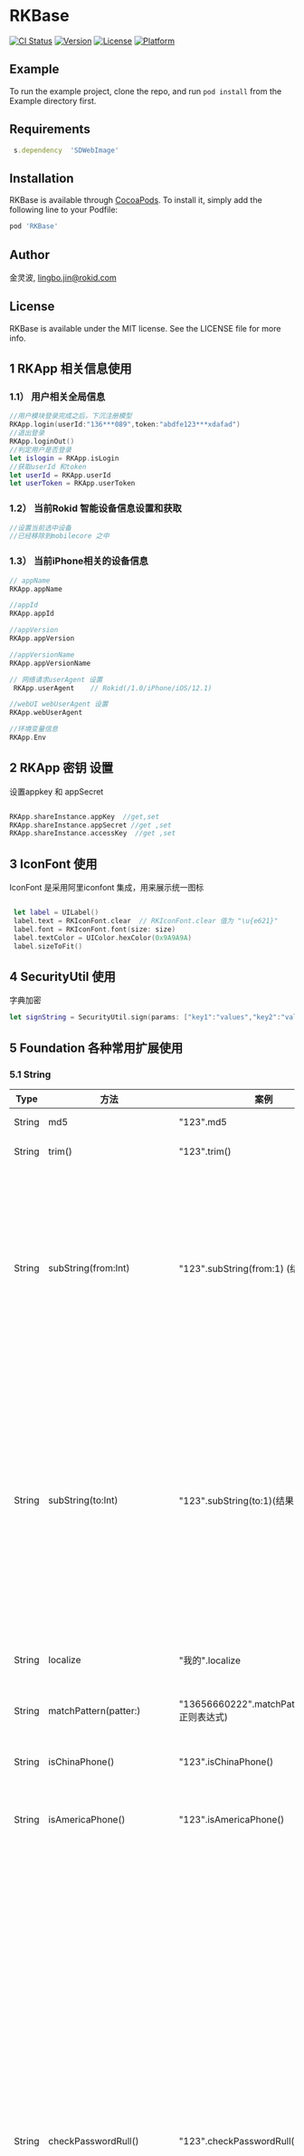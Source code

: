 # RKBase

[![CI Status](https://img.shields.io/travis/金灵波/RKBase.svg?style=flat)](https://travis-ci.org/金灵波/RKBase)
[![Version](https://img.shields.io/cocoapods/v/RKBase.svg?style=flat)](https://cocoapods.org/pods/RKBase)
[![License](https://img.shields.io/cocoapods/l/RKBase.svg?style=flat)](https://cocoapods.org/pods/RKBase)
[![Platform](https://img.shields.io/cocoapods/p/RKBase.svg?style=flat)](https://cocoapods.org/pods/RKBase)

## Example

To run the example project, clone the repo, and run `pod install` from the Example directory first.

## Requirements

``` ruby
 s.dependency  'SDWebImage'
```


## Installation

RKBase is available through [CocoaPods](https://cocoapods.org). To install
it, simply add the following line to your Podfile:

```ruby
pod 'RKBase'
```

## Author

金灵波, lingbo.jin@rokid.com

## License

RKBase is available under the MIT license. See the LICENSE file for more info.



## 1 RKApp 相关信息使用


### 1.1） 用户相关全局信息


``` swift
//用户模块登录完成之后，下沉注册模型
RKApp.login(userId:"136***089",token:"abdfe123***xdafad")
//退出登录
RKApp.loginOut()
//判定用户是否登录
let islogin = RKApp.isLogin
//获取userId 和token
let userId = RKApp.userId
let userToken = RKApp.userToken
```


### 1.2） 当前Rokid 智能设备信息设置和获取

``` swift 
//设置当前选中设备
//已经移除到mobilecore 之中

```

### 1.3） 当前iPhone相关的设备信息


``` swift 
// appName
RKApp.appName

//appId
RKApp.appId

//appVersion
RKApp.appVersion

//appVersionName
RKApp.appVersionName

// 网络请求userAgent 设置
 RKApp.userAgent    // Rokid(/1.0/iPhone/iOS/12.1)

//webUI webUserAgent 设置
RKApp.webUserAgent

//环境变量信息
RKApp.Env


```

## 2 RKApp 密钥 设置

设置appkey 和 appSecret


``` swift

RKApp.shareInstance.appKey  //get,set
RKApp.shareInstance.appSecret //get ,set
RKApp.shareInstance.accessKey  //get ,set


```

## 3 IconFont 使用
IconFont 是采用阿里iconfont 集成，用来展示统一图标

``` swift

 let label = UILabel()
 label.text = RKIconFont.clear  // RKIconFont.clear 值为 "\u{e621}"
 label.font = RKIconFont.font(size: size)
 label.textColor = UIColor.hexColor(0x9A9A9A)
 label.sizeToFit()

```


## 4 SecurityUtil 使用
 字典加密


``` swift
let signString = SecurityUtil.sign(params: ["key1":"values","key2":"value2"], secret: "secret")

```

## 5 Foundation 各种常用扩展使用

### 5.1 String

| Type    | 方法     |  案例   |   备注    |
|---------|---------|---------|---------|
| String  | md5     |  "123".md5 |  md5加密|
| String  | trim()     |  "123".trim() | 去除 空白|
| String  | subString(from:Int) |  "123".subString(from:1) (结果为：23) | 截取 from 位置后的所有字符，from 超过字符串长度，返回空字符 ""|
| String  | subString(to:Int)     |  "123".subString(to:1)(结果为1) | 从起始位置开始截取到 to 位置的所有字符，to 超过字符串长度，返回整个字符串|
| String  | localize     |  "我的".localize | 本地化 中英文切换|
| String  | matchPattern(patter:)     |  "13656660222".matchPattern(pattern: 正则表达式) |正则规则判定 |
| String  | isChinaPhone()     |  "123".isChinaPhone() | 是否是中国手机号|
| String  | isAmericaPhone()     |  "123".isAmericaPhone() | 是否是美国手机号|
| String  | checkPasswordRull()     | "123".checkPasswordRull() | 目前密码规则为：密码强度设置8位及以上，同时包含大/小写英文字符、数字字符与符号其中的2种。具体需求见附件prd。（保持当前符号规则不变，即手机端输入法键盘中支持输入的字符） |
| String  | isAmericaPhone()     |  "123".isAmericaPhone() | 是否是美国手机号|
| String  | isURL()     |  "123".isURL() | url判定|
| String  | compare(version:)     |  "0.1.1".compare(version:"2.0.0") |  版本号判定|
| String  | multiLineSize(with:fontSize:)     |  "123".multiLineSize(with: RKStyles.Layout.screenWidth-60-49-24*2, fontSize: 14) | 计算多行字符串的size|



### 5.2 Data
| Type    | 方法     |  案例   |   备注    |
|---------|---------|---------|---------|
| Data    | GZip     |    |  压缩|
| Data    | GUnZip     |    |  解压缩|
| Data    | md5     |    |  md5值获取|

### 5.3 Codable

| Type    | 方法     |  案例   |   备注    |
|---------|---------|---------|---------|
| Encodable    | toJsonString()     |    |   实现encodable的模型对象可以转成jsonString|
| Encodable    | toDictionary()     |    |  实现encodable模型对象转字典|
| Encodable    | toJsonData()     |    |  实现encodable模型对象转Data|
| Decodable    | decodeFrom(jsonData:, ignoreErrorLog:)     |    | 从jsonData中还原模型|
| Decodable    | decodeFrom(jsonString:）     |    | 从jsonString中还原模型|

### 5.4 Array
| Type    | 方法     |  案例   |   备注    |
|---------|---------|---------|---------|
|   Array  |    toJsonString()   |   ["1","2"].toJsonString() | 转jsonsting  |
|   Array  |    toJsonData()   |   ["1","2"].toJsonData() | 转toJsonData  |

### 5.5 Dictionary
| Type    | 方法     |  案例   |   备注    |
|---------|---------|---------|---------|
|   Dictionary  |    toJsonString()   |   ["1":"2"].toJsonString() | 转jsonsting  |
|   Dictionary  |    toJsonData()   |   ["1":"2"].toJsonData() | 转toJsonData  |
|   Dictionary  |    rk_StringValue()   |  ["dic":["doubleKey": 3.0]].rk_StringValue("dic.doubleKey") |  实现嵌套，直接获取string类型，已经自动处理float、Int、Double等基本格式|
|   Dictionary  |    rk_IntValue()   |  ["dic":["doubleKey": 3.0]].rk_IntValue("dic.doubleKey") |  实现嵌套，直接获取Int类型，已经自动处理float、Int、Double、String等基本格式|
|   Dictionary  |    rk_FloatValue()   |  ["dic":["doubleKey": 3.0]].rk_FloatValue("dic.doubleKey") |  实现嵌套，直接获取Float类型，已经自动处理float、Int、Double、String等基本格式|
|   Dictionary  |    rk_DoubleValue()   |  ["dic":["doubleKey": 3.0]].rk_DoubleValue("dic.doubleKey") |  实现嵌套，直接获取Double类型，已经自动处理float、Int、Double、String等基本格式|
|   Dictionary  |    rk_BoolValue()   |  ["dic":["bool": 1]].rk_BoolValue("dic.bool") |  实现嵌套，直接获取Bool类型，已经自动处理float、Int、Double、String等基本格式|
|   Dictionary  |    rk_ArrayValue()   |  ["array":["value1","value2"]].rk_ArrayValue("array") |  嵌套获取Array 数组|
|   Dictionary  |    rk_anyValue()   |    ["dic1":["dic2",["name":"rokid"]].rk_anyValue("dic1.dic2.name") |  跟据 keyPath获取任意类型值|




### 5.6 Optional

| Type    | 方法     |  案例   |   备注    |
|---------|---------|---------|---------|
|   Optional  |    let<U>(block:)   |   defaultIndex.let { index in if index < self.options!.count {self.optionsView.selectRow(at: index)}} |  快捷的unwrap 方法  |

### 5.6 URL
| Type    | 方法     |  案例   |   备注    |
|---------|---------|---------|---------|
|   URL  |    queryDictionary  |  url.queryDictionary |  将参数转字典获取 |


## 6 UI 各种扩展(Extension)

### 6.1 UIViewController
| Type    | 方法     |  案例   |   备注    |
|---------|---------|---------|---------|
|   UIViewController  |  class  rk_topViewController()  |  UIViewController.rk_topViewController() |  类方法获取顶层VC |
|   UIViewController  |  class  rk_topViewController(root:)  |  UIViewController.rk_topViewController(root:vc) |  类方法获取顶层VC |
|   UIViewController  |    rk_topViewController()  |  vc.rk_topViewController() |   实例方法获取顶层VC  |
|   UIViewController  |    alert(message:)  |  vc.alert(message:"确定离开吗？") |   模态框  |
|   UIViewController  |    alert(title:, message:,onOk:)  |  vc.alert(title:"测试",message:"确定离开吗？",onOK:{}) |  模态框  |
|   UIViewController  |   rk_push(viewController: ,animated:)      |    vc.rk_push(viewController:newVC)        | push |
|   UIViewController  |   rk_popToRoot(animated:)      |    vc.rk_popToRoot()        | popToRoot|
|   UIViewController  |   rk_pop(animated:)      |    vc.rk_pop()        | pop|
|   UIViewController  |   rk_popTo(viewController: ,animated:)      |    vc.rk_popTo(viewController:aTargetVC)        | 跳转到指定的VC |


### 6.2 UIView

| Type    | 方法     |  案例   |   备注    |
|---------|---------|---------|---------|
|  UIView    |     safeAreaInsetsOrZero    |         |     save适配    |
|  UIView    |     safeAreaInsetsOr20    |         |     save适配    |
|  UIView    |     safeAreaLayoutGuideOrNil    |         |     save适配    |
|  UIView    |     viewController    |    view.viewController     |     当前view 对应的ViewController    |
|  UIView    |     roundCorners(corners: ,radius:)    |    view.roundCorners(corners: [.topLeft, .topRight], radius: 12)     |     当前view 任意圆角设置    |
|  UIView    |     configSideRadius(corner_rect: UIRectCorner, widget_height: CGFloat)    |        self.importBtn.configSideRadius(corner_rect: .allCorners, widget_height: 42.0) |    应对用snpkit约束的控件进行圆角的设置用此api    |
| UIView     |   showBlurEffectWithUIVibrancyEffect()  |   | 图层玻璃毛边效果设置  |
| UIView     |   setHorizontalGradientBackground(rightColor:UIColor, leftColor:UIColor, rect: CGRect)  |  self.maskView.setHorizontalGradientBackground(rightColor: UIColor.white,leftColor: UIColor.white,rect: CGRect.init(x: 0, y: 0, width: 10, height: 41) )  | 水平渐变效果  |
| UIView |setGradientBackground(topLeftColor:UIColor, rightBottomColor:UIColor)  | |  左上角到右下角渐变效果|

### 6.3 UIColor 
 
| Type    | 方法     |  案例   |   备注    |
|---------|---------|---------|---------|
| UIColor | init(hexValue:Int,alpha:CGFloat) | UIColor(hexValue:0x333333,alpha:1.0) | 十六进制颜色获取 |
| UIColor | init(hexValue:Int) | UIColor(hexValue:0x333333) | 十六进制颜色获取 |
| UIColor | init(hexString:Int) | UIColor(hexString:"333333") | 十六进制颜色获取 |

### 6.4 UIDevice


| Type    | 方法     |  案例   |   备注    |
|---------|---------|---------|---------|
| UIDevice| modelName |  device.modelName| 获取系统modelName 如:iPhone X (GSM)|
| UIDevice| isIphone6Plus() |  device.isIphone6Plus()| iphone6 手机判定|
| UIDevice| isIphone5() |  device.isIphone5()| iphone5 手机判定|
| UIDevice| isIphoneX() |  device.isIphoneX()| iphoneX 手机判定|

### 6.5 UIImage

| Type    | 方法     |  案例   |   备注    |
|---------|---------|---------|---------|
| UIImge | rk_image(imageName:String,bundle:(anyClass:AnyClass?,bundleName:String?)?) |UIImage.rk_image(imageName: "search_icon", bundle: (anyClass: RKApp.self, bundleName: "RKBase")  |  framework 内部使用图片资源获取|
| UIImage| imageWithTintColor(_ tintColor: UIColor, blendMode: CGBlendMode = .destinationIn) -> UIImage?| image.imageWithTintColor(UIColor.hexColor(0xB3B3BB)) |根据颜色生成图片|
| UIImge |resize(to size: CGSize) -> UIImage| image.resize(to:CGSize(width:20,height:20) |重新缩放图片，如果size.width==0会根据height等比缩放|


### 6.6  UIImageView

| Type    | 方法     |  案例   |   备注    |
|---------|---------|---------|---------|
| UIImageView |setWebImage(with urlString: String,size: CGSize = CGSize.zero,placeholder: UIImage? = nil,animated: Bool = true,completion: ((Bool) -> Void)? = nil) | | 设置网络加载图|







 

 





